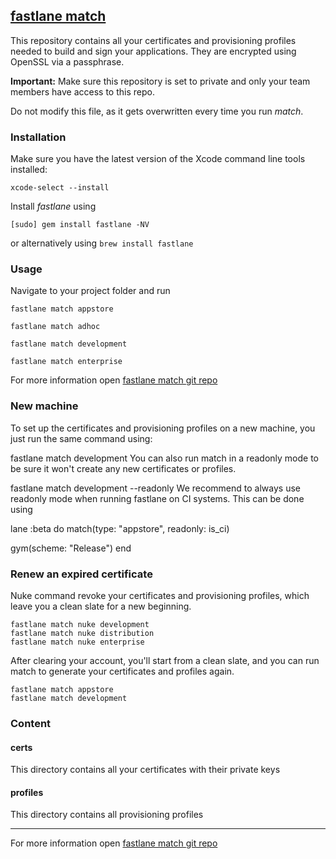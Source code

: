 ## [fastlane match](https://docs.fastlane.tools/actions/match/)

This repository contains all your certificates and provisioning profiles needed to build and sign your applications. They are encrypted using OpenSSL via a passphrase.

**Important:** Make sure this repository is set to private and only your team members have access to this repo.

Do not modify this file, as it gets overwritten every time you run _match_.

### Installation

Make sure you have the latest version of the Xcode command line tools installed:

```
xcode-select --install
```

Install _fastlane_ using

```
[sudo] gem install fastlane -NV
```

or alternatively using `brew install fastlane`

### Usage

Navigate to your project folder and run

```
fastlane match appstore
```

```
fastlane match adhoc
```

```
fastlane match development
```

```
fastlane match enterprise
```

For more information open [fastlane match git repo](https://docs.fastlane.tools/actions/match/)

### New machine

To set up the certificates and provisioning profiles on a new machine, you just run the same command using:

fastlane match development
You can also run match in a readonly mode to be sure it won't create any new certificates or profiles.

fastlane match development --readonly
We recommend to always use readonly mode when running fastlane on CI systems. This can be done using

lane :beta do
  match(type: "appstore", readonly: is_ci)

  gym(scheme: "Release")
end

### Renew an expired certificate

Nuke command revoke your certificates and provisioning profiles, which leave you a clean slate for a new beginning.

```
fastlane match nuke development
fastlane match nuke distribution
fastlane match nuke enterprise
```

After clearing your account, you'll start from a clean slate, and you can run match to generate your certificates and profiles again.

```
fastlane match appstore
fastlane match development
```

### Content

#### certs

This directory contains all your certificates with their private keys

#### profiles

This directory contains all provisioning profiles

---

For more information open [fastlane match git repo](https://docs.fastlane.tools/actions/match/)
